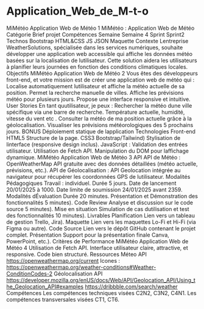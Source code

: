 # Application_Web_de_M-t-o
MiMétéo Application Web de Météo 1
MiMétéo : Application Web de
Météo
Catégorie Brief projet
Compétences
Semaine Semaine 4
Sprint Sprint2
Technos Bootstrap HTML&CSS JS JSON Maquette
Contexte
Lentreprise WeatherSolutions, spécialisée dans les services numériques,
souhaite développer une application web accessible qui affiche les données
météo basées sur la localisation de lutilisateur. Cette solution aidera les
utilisateurs à planifier leurs journées en fonction des conditions climatiques
locales.
Objectifs
MiMétéo Application Web de Météo 2
Vous êtes des développeurs front-end, et votre mission est de créer une
application web de météo qui :
Localise automatiquement lutilisateur et affiche la météo actuelle de sa
position.
Permet la recherche manuelle de villes.
Affiche les prévisions météo pour plusieurs jours.
Propose une interface responsive et intuitive.
User Stories
En tant quutilisateur, je peux :
Rechercher la météo dune ville spécifique via une barre de recherche.
Température actuelle, humidité, vitesse du vent etc .
Consulter la météo de ma position actuelle grâce à la géolocalisation.
Visualiser les prévisions météorologiques des 5 prochains jours.
BONUS
Déploiement statique de lapplication
Technologies
Front-end
HTML5 Structure de la page.
CSS3 Bootstrap/Tailwind) Stylisation de linterface (responsive design
inclus).
JavaScript :
Validation des entrées utilisateur.
Utilisation de Fetch API.
Manipulation du DOM pour laffichage dynamique.
MiMétéo Application Web de Météo 3
API
 API de Météo :
OpenWeatherMap API gratuite avec des données détaillées (météo
actuelle, prévisions, etc.).
 API de Géolocalisation :
API Geolocation intégrée au navigateur pour récupérer les coordonnées
GPS de lutilisateur.
Modalités Pédagogiques
Travail : individuel.
Durée 5 jours.
Date de lancement 20/01/2025 à 1000.
Date limite de soumission 24/01/2025 avant 2359.
Modalités dÉvaluation
Durée 20 minutes.
 Présentation et Démonstration des fonctionnalités 5 minutes).
 Code Review Analyse et discussion sur le code source 5 minutes).
 Mise en situation Simulation de cas dutilisation et test des fonctionnalités
10 minutes).
Livrables
 Planification Lien vers un tableau de gestion Trello, Jira).
 Maquette Lien vers les maquettes Lo-Fi et Hi-Fi (via Figma ou autre).
 Code Source Lien vers le dépôt GitHub contenant le projet complet.
 Présentation Support pour la présentation finale Canva, PowerPoint, etc.).
Critères de Performance
MiMétéo Application Web de Météo 4
Utilisation de Fetch API.
Interface utilisateur claire, attractive, et responsive.
Code bien structuré.
Ressources
Méteo API https://openweathermap.org/current
Icones : https://openweathermap.org/weather-conditions#Weather-ConditionCodes-2
Géolocalisation API https://developer.mozilla.org/enUS/docs/Web/API/Geolocation_API/Using_the_Geolocation_API#examples
https://dribbble.com/search/weather
Compétences
Les compétences techniques visées C2N2, C3N2, C4N1.
Les compétences transversales visées CT1, CT6.
